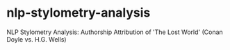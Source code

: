# nlp-stylometry-analysis
NLP Stylometry Analysis: Authorship Attribution of 'The Lost World' (Conan Doyle vs. H.G. Wells)
